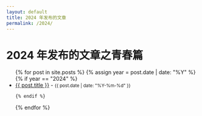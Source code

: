 ```yaml
---
layout: default
title: 2024 年发布的文章
permalink: /2024/
---
```


<h1>2024 年发布的文章之青春篇</h1>

<ul>
  {% for post in site.posts %}
    {% assign year = post.date | date: "%Y" %}
    {% if year == "2024" %}
      <li>
        <a href="{{ post.url }}">{{ post.title }}</a> - <small>{{ post.date | date: "%Y-%m-%d" }}</small>
        <br>
      </li>
      
    {% endif %}
  {% endfor %}
</ul>

